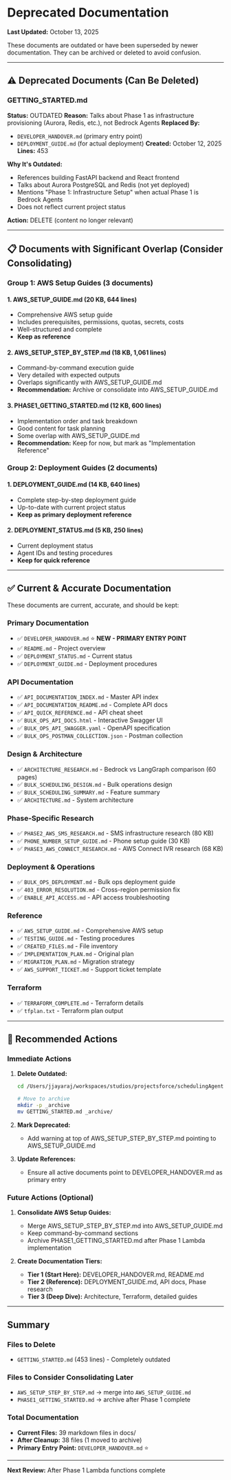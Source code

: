 # Deprecated Documentation

**Last Updated:** October 13, 2025

These documents are outdated or have been superseded by newer documentation. They can be archived or deleted to avoid confusion.

---

## ⚠️ Deprecated Documents (Can Be Deleted)

### GETTING_STARTED.md
**Status:** OUTDATED
**Reason:** Talks about Phase 1 as infrastructure provisioning (Aurora, Redis, etc.), not Bedrock Agents
**Replaced By:**
- `DEVELOPER_HANDOVER.md` (primary entry point)
- `DEPLOYMENT_GUIDE.md` (for actual deployment)
**Created:** October 12, 2025
**Lines:** 453

**Why It's Outdated:**
- References building FastAPI backend and React frontend
- Talks about Aurora PostgreSQL and Redis (not yet deployed)
- Mentions "Phase 1: Infrastructure Setup" when actual Phase 1 is Bedrock Agents
- Does not reflect current project status

**Action:** DELETE (content no longer relevant)

---

## 📋 Documents with Significant Overlap (Consider Consolidating)

### Group 1: AWS Setup Guides (3 documents)

#### 1. AWS_SETUP_GUIDE.md (20 KB, 644 lines)
- Comprehensive AWS setup guide
- Includes prerequisites, permissions, quotas, secrets, costs
- Well-structured and complete
- **Keep as reference**

#### 2. AWS_SETUP_STEP_BY_STEP.md (18 KB, 1,061 lines)
- Command-by-command execution guide
- Very detailed with expected outputs
- Overlaps significantly with AWS_SETUP_GUIDE.md
- **Recommendation:** Archive or consolidate into AWS_SETUP_GUIDE.md

#### 3. PHASE1_GETTING_STARTED.md (12 KB, 600 lines)
- Implementation order and task breakdown
- Good content for task planning
- Some overlap with AWS_SETUP_GUIDE.md
- **Recommendation:** Keep for now, but mark as "Implementation Reference"

### Group 2: Deployment Guides (2 documents)

#### 1. DEPLOYMENT_GUIDE.md (14 KB, 640 lines)
- Complete step-by-step deployment guide
- Up-to-date with current project status
- **Keep as primary deployment reference**

#### 2. DEPLOYMENT_STATUS.md (5 KB, 250 lines)
- Current deployment status
- Agent IDs and testing procedures
- **Keep for quick reference**

---

## ✅ Current & Accurate Documentation

These documents are current, accurate, and should be kept:

### Primary Documentation
- ✅ `DEVELOPER_HANDOVER.md` ⭐ **NEW - PRIMARY ENTRY POINT**
- ✅ `README.md` - Project overview
- ✅ `DEPLOYMENT_STATUS.md` - Current status
- ✅ `DEPLOYMENT_GUIDE.md` - Deployment procedures

### API Documentation
- ✅ `API_DOCUMENTATION_INDEX.md` - Master API index
- ✅ `API_DOCUMENTATION_README.md` - Complete API docs
- ✅ `API_QUICK_REFERENCE.md` - API cheat sheet
- ✅ `BULK_OPS_API_DOCS.html` - Interactive Swagger UI
- ✅ `BULK_OPS_API_SWAGGER.yaml` - OpenAPI specification
- ✅ `BULK_OPS_POSTMAN_COLLECTION.json` - Postman collection

### Design & Architecture
- ✅ `ARCHITECTURE_RESEARCH.md` - Bedrock vs LangGraph comparison (60 pages)
- ✅ `BULK_SCHEDULING_DESIGN.md` - Bulk operations design
- ✅ `BULK_SCHEDULING_SUMMARY.md` - Feature summary
- ✅ `ARCHITECTURE.md` - System architecture

### Phase-Specific Research
- ✅ `PHASE2_AWS_SMS_RESEARCH.md` - SMS infrastructure research (80 KB)
- ✅ `PHONE_NUMBER_SETUP_GUIDE.md` - Phone setup guide (30 KB)
- ✅ `PHASE3_AWS_CONNECT_RESEARCH.md` - AWS Connect IVR research (68 KB)

### Deployment & Operations
- ✅ `BULK_OPS_DEPLOYMENT.md` - Bulk ops deployment guide
- ✅ `403_ERROR_RESOLUTION.md` - Cross-region permission fix
- ✅ `ENABLE_API_ACCESS.md` - API access troubleshooting

### Reference
- ✅ `AWS_SETUP_GUIDE.md` - Comprehensive AWS setup
- ✅ `TESTING_GUIDE.md` - Testing procedures
- ✅ `CREATED_FILES.md` - File inventory
- ✅ `IMPLEMENTATION_PLAN.md` - Original plan
- ✅ `MIGRATION_PLAN.md` - Migration strategy
- ✅ `AWS_SUPPORT_TICKET.md` - Support ticket template

### Terraform
- ✅ `TERRAFORM_COMPLETE.md` - Terraform details
- ✅ `tfplan.txt` - Terraform plan output

---

## 📝 Recommended Actions

### Immediate Actions

1. **Delete Outdated:**
   ```bash
   cd /Users/jjayaraj/workspaces/studios/projectsforce/schedulingAgent-bb/bedrock/docs

   # Move to archive
   mkdir -p _archive
   mv GETTING_STARTED.md _archive/
   ```

2. **Mark Deprecated:**
   - Add warning at top of AWS_SETUP_STEP_BY_STEP.md pointing to AWS_SETUP_GUIDE.md

3. **Update References:**
   - Ensure all active documents point to DEVELOPER_HANDOVER.md as primary entry

### Future Actions (Optional)

1. **Consolidate AWS Setup Guides:**
   - Merge AWS_SETUP_STEP_BY_STEP.md into AWS_SETUP_GUIDE.md
   - Keep command-by-command sections
   - Archive PHASE1_GETTING_STARTED.md after Phase 1 Lambda implementation

2. **Create Documentation Tiers:**
   - **Tier 1 (Start Here):** DEVELOPER_HANDOVER.md, README.md
   - **Tier 2 (Reference):** DEPLOYMENT_GUIDE.md, API docs, Phase research
   - **Tier 3 (Deep Dive):** Architecture, Terraform, detailed guides

---

## Summary

### Files to Delete
- `GETTING_STARTED.md` (453 lines) - Completely outdated

### Files to Consider Consolidating Later
- `AWS_SETUP_STEP_BY_STEP.md` → merge into `AWS_SETUP_GUIDE.md`
- `PHASE1_GETTING_STARTED.md` → archive after Phase 1 complete

### Total Documentation
- **Current Files:** 39 markdown files in docs/
- **After Cleanup:** 38 files (1 moved to archive)
- **Primary Entry Point:** `DEVELOPER_HANDOVER.md` ⭐

---

**Next Review:** After Phase 1 Lambda functions complete

